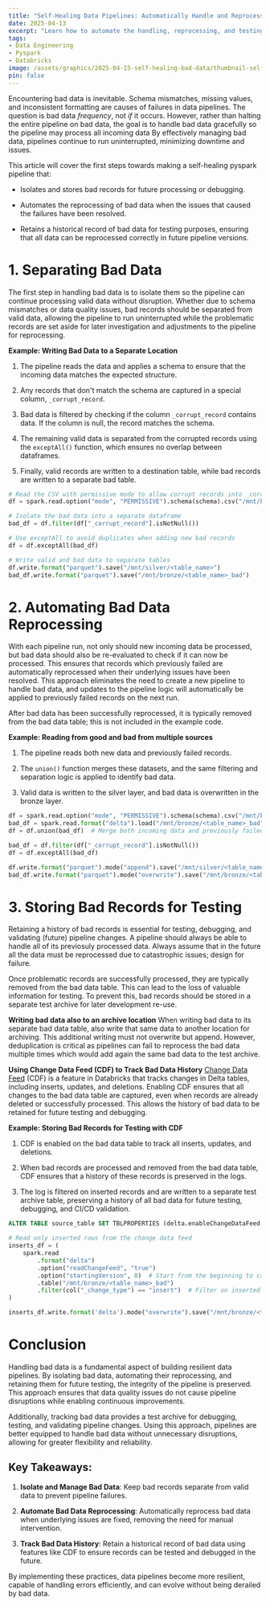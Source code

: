```yaml
---
title: "Self-Healing Data Pipelines: Automatically Handle and Reprocess Bad Data"
date: 2025-04-13
excerpt: "Learn how to automate the handling, reprocessing, and testing of bad data in PySpark pipelines, ensuring robust data workflows."
tags:
- Data Engineering
- Pyspark
- Databricks
image: /assets/graphics/2025-04-15-self-healing-bad-data/thumbnail-self-healing-bad-data.jpg
pin: false
---
```

Encountering bad data is inevitable. Schema mismatches, missing values, and inconsistent formatting are causes of failures in data pipelines. The question is bad data *frequency*, not *if* it occurs. However, rather than halting the entire pipeline on bad data, the goal is to handle bad data gracefully so the pipeline may process all incoming data By effectively managing bad data, pipelines continue to run uninterrupted, minimizing downtime and issues.

This article will cover the first steps towards making a self-healing pyspark pipeline that:
- Isolates and stores bad records for future processing or debugging.

- Automates the reprocessing of bad data when the issues that caused the failures have been resolved.

- Retains a historical record of bad data for testing purposes, ensuring that all data can be reprocessed correctly in future pipeline versions.

# **1. Separating Bad Data**
The first step in handling bad data is to isolate them so the pipeline can continue processing valid data without disruption. Whether due to schema mismatches or data quality issues, bad records should be separated from valid data, allowing the pipeline to run uninterrupted while the problematic records are set aside for later investigation and adjustments to the pipeline for reprocessing.

**Example: Writing Bad Data to a Separate Location**
1. The pipeline reads the data and applies a schema to ensure that the incoming data matches the expected structure.

2. Any records that don't match the schema are captured in a special column, `_corrupt_record`.

3. Bad data is filtered by checking if the column `_corrupt_record` contains data. If the column is null, the record matches the schema.

4. The remaining valid data is separated from the corrupted records using the `exceptAll()` function, which ensures no overlap between dataframes.

5. Finally, valid records are written to a destination table, while bad records are written to a separate bad table.

```python
# Read the CSV with permissive mode to allow corrupt records into _corrupt_record
df = spark.read.option("mode", "PERMISSIVE").schema(schema).csv("/mnt/bronze/data_source/csv_file.csv")

# Isolate the bad data into a separate dataframe
bad_df = df.filter(df["_corrupt_record"].isNotNull())

# Use exceptAll to avoid duplicates when adding new bad records
df = df.exceptAll(bad_df)

# Write valid and bad data to separate tables
df.write.format("parquet").save("/mnt/silver/<table_name>")
bad_df.write.format("parquet").save("/mnt/bronze/<table_name>_bad")
```

# 2. Automating Bad Data Reprocessing
With each pipeline run, not only should new incoming data be processed, but bad data should also be re-evaluated to check if it can now be processed. This ensures that records which previously failed are automatically reprocessed when their underlying issues have been resolved. This approach eliminates the need to create a new pipeline to handle bad data, and updates to the pipeline logic will automatically be applied to previously failed records on the next run.

After bad data has been successfully reprocessed, it is typically removed from the bad data table; this is not included in the example code.

**Example: Reading from good and bad from multiple sources**
1. The pipeline reads both new data and previously failed records.

2. The `union()` function merges these datasets, and the same filtering and separation logic is applied to identify bad data.

3. Valid data is written to the silver layer, and bad data is overwritten in the bronze layer.

```python
df = spark.read.option("mode", "PERMISSIVE").schema(schema).csv("/mnt/bronze/data_source/csv_file.csv")
bad_df = spark.read.format("delta").load("/mnt/bronze/<table_name>_bad")  # Process _corrupt_record column for consistency
df = df.union(bad_df)  # Merge both incoming data and previously failed data

bad_df = df.filter(df["_corrupt_record"].isNotNull())
df = df.exceptAll(bad_df)

df.write.format("parquet").mode("append").save("/mnt/silver/<table_name>")           # Append valid data to the silver layer
bad_df.write.format("parquet").mode("overwrite").save("/mnt/bronze/<table_name>_bad") # Overwrite bad data in the bronze layer
```

# 3. Storing Bad Records for Testing
Retaining a history of bad records is essential for testing, debugging, and validating (future) pipeline changes. A pipeline should always be able to handle all of its previosuly processed data. Always assume that in the future all the data must be reprocessed due to catastrophic issues; design for failure.

Once problematic records are successfully processed, they are typically removed from the bad data table. This can lead to the loss of valuable information for testing. To prevent this, bad records should be stored in a separate test archive for later development re-use.

**Writing bad data also to an archive location**
When writing bad data to its separate bad data table, also write that same data to another location for archiving. This additional writing must not overwrite but append. However, deduplication is critical as pipelines can fail to reprocess the bad data multiple times which would add again the same bad data to the test archive.

**Using Change Data Feed (CDF) to Track Bad Data History**
[Change Data Feed](https://docs.databricks.com/aws/en/delta/delta-change-data-feed) (CDF) is a feature in Databricks that tracks changes in Delta tables, including inserts, updates, and deletions. Enabling CDF ensures that all changes to the bad data table are captured, even when records are already deleted or successfully processed. This allows the history of bad data to be retained for future testing and debugging.

**Example: Storing Bad Records for Testing with CDF**
1. CDF is enabled on the bad data table to track all inserts, updates, and deletions.

2. When bad records are processed and removed from the bad data table, CDF ensures that a history of these records is preserved in the logs.

3. The log is filtered on inserted records and are written to a separate test archive table, preserving a history of all bad data for future testing, debugging, and CI/CD validation.

```sql
ALTER TABLE source_table SET TBLPROPERTIES (delta.enableChangeDataFeed = true)
```

```python
# Read only inserted rows from the change data feed
inserts_df = (
    spark.read
        .format("delta")
        .option("readChangeFeed", "true")
        .option("startingVersion", 0)  # Start from the beginning to capture all inserts or track version yourself
        .table("/mnt/bronze/<table_name>_bad")
        .filter(col("_change_type") == "insert")  # Filter on inserted records
)

inserts_df.write.format('delta').mode("overwrite").save("/mnt/bronze/<table_name>_test")
```

# Conclusion
Handling bad data is a fundamental aspect of building resilient data pipelines. By isolating bad data, automating their reprocessing, and retaining them for future testing, the integrity of the pipeline is preserved. This approach ensures that data quality issues do not cause pipeline disruptions while enabling continuous improvements.

Additionally, tracking bad data provides a test archive for debugging, testing, and validating pipeline changes. Using this approach, pipelines are better equipped to handle bad data without unnecessary disruptions, allowing for greater flexibility and reliability.

## Key Takeaways:
1. **Isolate and Manage Bad Data**: Keep bad records separate from valid data to prevent pipeline failures.

2. **Automate Bad Data Reprocessing**: Automatically reprocess bad data when underlying issues are fixed, removing the need for manual intervention.

3. **Track Bad Data History**: Retain a historical record of bad data using features like CDF to ensure records can be tested and debugged in the future.

By implementing these practices, data pipelines become more resilient, capable of handling errors efficiently, and can evolve without being derailed by bad data.

